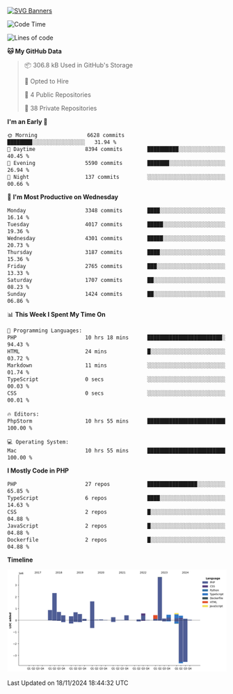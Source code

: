 [![SVG Banners](https://svg-banners.vercel.app/api?type=glitch&text1=Gere_Lajos%F0%9F%92%BB&width=800&height=400)](https://github.com/Akshay090/svg-banners)

<!--START_SECTION:waka-->
![Code Time](http://img.shields.io/badge/Code%20Time-1%2C960%20hrs%208%20mins-blue)

![Lines of code](https://img.shields.io/badge/From%20Hello%20World%20I%27ve%20Written-14.9%20million%20lines%20of%20code-blue)

**🐱 My GitHub Data** 

> 📦 306.8 kB Used in GitHub's Storage 
 > 
> 💼 Opted to Hire
 > 
> 📜 4 Public Repositories 
 > 
> 🔑 38 Private Repositories 
 > 
**I'm an Early 🐤** 

```text
🌞 Morning                6628 commits        ████████░░░░░░░░░░░░░░░░░   31.94 % 
🌆 Daytime                8394 commits        ██████████░░░░░░░░░░░░░░░   40.45 % 
🌃 Evening                5590 commits        ███████░░░░░░░░░░░░░░░░░░   26.94 % 
🌙 Night                  137 commits         ░░░░░░░░░░░░░░░░░░░░░░░░░   00.66 % 
```
📅 **I'm Most Productive on Wednesday** 

```text
Monday                   3348 commits        ████░░░░░░░░░░░░░░░░░░░░░   16.14 % 
Tuesday                  4017 commits        █████░░░░░░░░░░░░░░░░░░░░   19.36 % 
Wednesday                4301 commits        █████░░░░░░░░░░░░░░░░░░░░   20.73 % 
Thursday                 3187 commits        ████░░░░░░░░░░░░░░░░░░░░░   15.36 % 
Friday                   2765 commits        ███░░░░░░░░░░░░░░░░░░░░░░   13.33 % 
Saturday                 1707 commits        ██░░░░░░░░░░░░░░░░░░░░░░░   08.23 % 
Sunday                   1424 commits        ██░░░░░░░░░░░░░░░░░░░░░░░   06.86 % 
```


📊 **This Week I Spent My Time On** 

```text
💬 Programming Languages: 
PHP                      10 hrs 18 mins      ████████████████████████░   94.43 % 
HTML                     24 mins             █░░░░░░░░░░░░░░░░░░░░░░░░   03.72 % 
Markdown                 11 mins             ░░░░░░░░░░░░░░░░░░░░░░░░░   01.74 % 
TypeScript               0 secs              ░░░░░░░░░░░░░░░░░░░░░░░░░   00.03 % 
CSS                      0 secs              ░░░░░░░░░░░░░░░░░░░░░░░░░   00.01 % 

🔥 Editors: 
PhpStorm                 10 hrs 55 mins      █████████████████████████   100.00 % 

💻 Operating System: 
Mac                      10 hrs 55 mins      █████████████████████████   100.00 % 
```

**I Mostly Code in PHP** 

```text
PHP                      27 repos            ████████████████░░░░░░░░░   65.85 % 
TypeScript               6 repos             ████░░░░░░░░░░░░░░░░░░░░░   14.63 % 
CSS                      2 repos             █░░░░░░░░░░░░░░░░░░░░░░░░   04.88 % 
JavaScript               2 repos             █░░░░░░░░░░░░░░░░░░░░░░░░   04.88 % 
Dockerfile               2 repos             █░░░░░░░░░░░░░░░░░░░░░░░░   04.88 % 
```



**Timeline**

![Lines of Code chart](https://raw.githubusercontent.com/gere-lajos/gere-lajos/main/assets/bar_graph.png)


 Last Updated on 18/11/2024 18:44:32 UTC
<!--END_SECTION:waka-->
